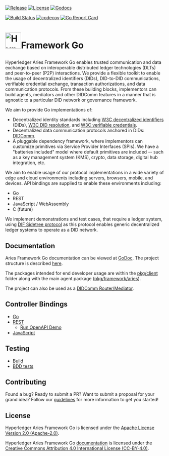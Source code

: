 [![Release](https://img.shields.io/github/release/hyperledger/aries-framework-go.svg?style=flat-square)](https://github.com/hyperledger/aries-framework-go/releases/latest)
[![License](https://img.shields.io/badge/License-Apache%202.0-blue.svg)](https://raw.githubusercontent.com/hyperledger/aries-framework-go/master/LICENSE)
[![Godocs](https://img.shields.io/badge/godoc-reference-blue.svg)](https://pkg.go.dev/github.com/hyperledger/aries-framework-go)

[![Build Status](https://github.com/hyperledger/aries-framework-go/workflows/build/badge.svg)](https://github.com/hyperledger/aries-framework-go/actions)
[![codecov](https://codecov.io/gh/hyperledger/aries-framework-go/branch/master/graph/badge.svg)](https://codecov.io/gh/hyperledger/aries-framework-go)
[![Go Report Card](https://goreportcard.com/badge/github.com/hyperledger/aries-framework-go)](https://goreportcard.com/report/github.com/hyperledger/aries-framework-go)

# <p><img src="https://raw.githubusercontent.com/hyperledger/aries-rfcs/1371a4807ead74c36ea7d5af909064ec491b78c1/collateral/Hyperledger_Aries_Logo_Color.png" height="50px" alt="Hyperledger Aries">Framework Go</p>

Hyperledger Aries Framework Go enables trusted communication and data exchange based on interoperable distributed ledger technologies (DLTs) and peer-to-peer (P2P) interactions.
We provide a flexible toolkit to enable the usage of decentralized identifiers (DIDs), DID-to-DID communications, verifiable credential exchange, transaction authorizations, and data communication protocols. From these building blocks, implementors can build agents, mediators and other DIDComm features in a manner that is agnostic to a particular DID network or governance framework.

We aim to provide Go implementations of:

- Decentralized identity standards including [W3C decentralized identifiers](https://w3c.github.io/did-core/) (DIDs), [W3C DID resolution](https://w3c-ccg.github.io/did-resolution/), and [W3C verifiable credentials](https://w3c.github.io/vc-data-model/).
- Decentralized data communication protocols anchored in DIDs: [DIDComm](https://github.com/hyperledger/aries-rfcs/blob/master/concepts/0005-didcomm).
- A pluggable dependency framework, where implementors can customize primitives via Service Provider Interfaces (SPIs). We have a "batteries included" model where default primitives are included -- such as a key management system (KMS), crypto, data storage, digital hub integration, etc.

We aim to enable usage of our protocol implementations in a wide variety of edge and cloud environments including servers, browsers, mobile, and devices.
API bindings are supplied to enable these environments including:

- Go
- REST
- JavaScript / WebAssembly
- C (future)

We implement demonstrations and test cases, that require a ledger system, using [DIF Sidetree protocol](https://github.com/decentralized-identity/sidetree/blob/master/docs/protocol.md) as this protocol enables generic decentralized ledger systems to operate as a DID network.

## Documentation
Aries Framework Go documentation can be viewed at [GoDoc](https://pkg.go.dev/github.com/hyperledger/aries-framework-go). The project structure is described [here](docs/project_structure.md).

The packages intended for end developer usage are within the [pkg/client](https://pkg.go.dev/github.com/hyperledger/aries-framework-go/pkg/client) folder along with the main agent package ([pkg/framework/aries](https://pkg.go.dev/github.com/hyperledger/aries-framework-go/pkg/framework/aries)).

The project can also be used as a [DIDComm Router/Mediator](docs/didcomm_router.md).

## Controller Bindings
- [Go](docs/go/README.md)
- [REST](docs/rest/README.md)
  - [Run OpenAPI Demo](docs/rest/openapi_demo.md)
- [JavaScript](cmd/aries-js-worker/README.md)

## Testing
- [Build](docs/test/build.md)
- [BDD tests](docs/test/bdd_tests.md)

## Contributing
Found a bug? Ready to submit a PR? Want to submit a proposal for your grand
idea? Follow our [guidelines](.github/CONTRIBUTING.md) for more information
to get you started!

## License
Hyperledger Aries Framework Go is licensed under the [Apache License Version 2.0 (Apache-2.0)](LICENSE).

Hyperledger Aries Framework Go [documentation](docs) is licensed under the [Creative Commons Attribution 4.0 International License (CC-BY-4.0)](http://creativecommons.org/licenses/by/4.0/).
